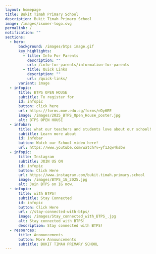 ```yaml
---
layout: homepage
title: Bukit Timah Primary School
description: Bukit Timah Primary School
image: /images/isomer-logo.svg
permalink: /
notification: ""
sections:
  - hero:
      background: /images/btps image.gif
      key_highlights:
        - title: Info For Parents
          description: ""
          url: /info-for-parents/information-for-parents
        - title: Quick Links
          description: ""
          url: /quick-links/
      variant: image
  - infopic:
      title: BTPS OPEN HOUSE
      subtitle: To register for
      id: infopic
      button: click here
      url: https://forms.moe.edu.sg/forms/eDy6EE
      image: /images/2025_BTPS_Open_House_poster.jpg
      alt: BTPS OPEN HOUSE
  - infobar:
      title: what our teachers and students love about our school!
      subtitle: Learn more about
      id: infobar
      button: Watch our School video here!
      url: https://www.youtube.com/watch?v=yf1Jqw4ksbw
  - infopic:
      title: Instagram
      subtitle: JOIN US ON
      id: infopic
      button: Click Here
      url: https://www.instagram.com/bukit.timah.primary.school
      image: /images/BTPS_1G_2025.jpg
      alt: Join BTPS on IG now.
  - infopic:
      title: with BTPS!
      subtitle: Stay Connected
      id: infopic
      button: Click Here
      url: //stay-connected-with-btps/
      image: /images/Stay_connected_with_BTPS_.jpg
      alt: Stay connected with BTPS!
      description: Stay connected with BTPS!
  - resources:
      title: Announcements
      button: More Announcements
      subtitle: BUKIT TIMAH PRIMARY SCHOOL
---
```

